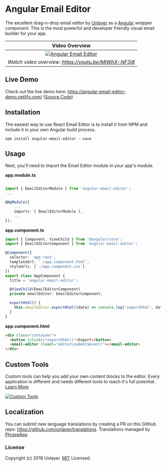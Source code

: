 # Angular Email Editor

The excellent drag-n-drop email editor by [Unlayer](https://unlayer.com) as a [Angular](https://angular.io/) *wrapper component*. This is the most powerful and developer friendly visual email builder for your app.

Video Overview |
:---: |
[![Angular Email Editor](https://s3.amazonaws.com/unroll-assets/unrollyoutube.png)](https://www.youtube.com/watch?v=MIWhX-NF3j8) |
*Watch video overview: https://youtu.be/MIWhX-NF3j8* |

## Live Demo

Check out the live demo here: https://angular-email-editor-demo.netlify.com/ ([Source Code](https://github.com/unlayer/angular-email-editor/tree/master/src))

## Installation

The easiest way to use React Email Editor is to install it from NPM and include it in your own Angular build process.

```
npm install angular-email-editor --save
```

## Usage

Next, you'll need to import the Email Editor module in your app's module.

**app.module.ts**

```ts

import { EmailEditorModule } from 'angular-email-editor';
...

@NgModule({
    ...
    imports: [ EmailEditorModule ],
    ...
});
```

**app.component.ts**

```ts
import { Component, ViewChild } from '@angular/core';
import { EmailEditorComponent } from 'angular-email-editor';

@Component({
  selector: 'app-root',
  templateUrl: './app.component.html',
  styleUrls: ['./app.component.css']
})
export class AppComponent {
  title = 'angular-email-editor';

  @ViewChild(EmailEditorComponent)
  private emailEditor: EmailEditorComponent;

  exportHtml() {
    this.emailEditor.exportHtml((data) => console.log('exportHtml', data));
  }
}
```

**app.component.html**

```html
<div class="container">
  <button (click)="exportHtml()">Export</button>
  <email-editor (load)="editorLoaded($event)"></email-editor>
</div>
```

## Custom Tools

Custom tools can help you add your own content blocks to the editor. Every application is different and needs different tools to reach it's full potential. [Learn More](https://docs.unlayer.com/docs/custom-tools)

[![Custom Tools](https://unlayer.com/assets/images/features/custom_tools.png)](https://docs.unlayer.com/docs/custom-tools)


## Localization

You can submit new language translations by creating a PR on this GitHub repo: https://github.com/unlayer/translations. Translations managed by [PhraseApp](https://phraseapp.com)

### License

Copyright (c) 2019 Unlayer. [MIT](LICENSE) Licensed.
